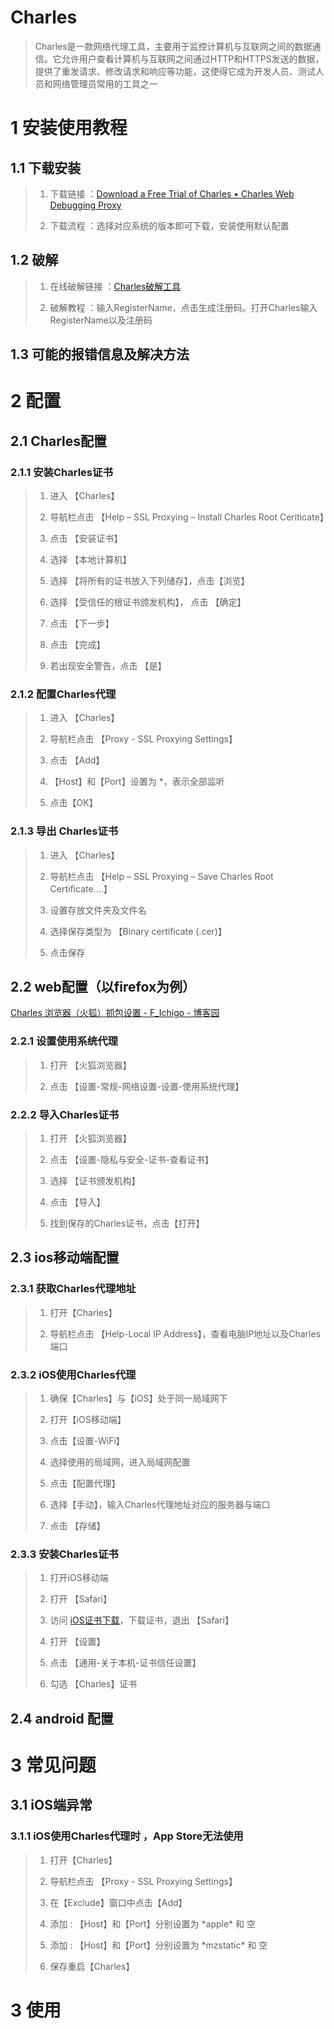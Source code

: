 # Charles

> Charles是一款网络代理工具，主要用于监控计算机与互联网之间的数据通信。它允许用户查看计算机与互联网之间通过HTTP和HTTPS发送的数据，提供了重发请求、修改请求和响应等功能，这使得它成为开发人员、测试人员和网络管理员常用的工具之一

# 1 安装使用教程

## 1.1 下载安装

> 1. 下载链接 ：[Download a Free Trial of Charles • Charles Web Debugging Proxy](https://www.charlesproxy.com/latest-release/download.do)
> 
> 2. 下载流程  ：选择对应系统的版本即可下载，安装使用默认配置

## 1.2 破解

> 1. 在线破解链接 ：[Charles破解工具](https://www.zzzmode.com/mytools/charles/)
> 
> 2. 破解教程 ：输入RegisterName，点击生成注册码。打开Charles输入RegisterName以及注册码

## 1.3 可能的报错信息及解决方法

# 2 配置

## 2.1 Charles配置

### 2.1.1 安装Charles证书

> 1. 进入 【Charles】
> 
> 2. 导航栏点击 【Help – SSL Proxying – Install Charles Root Ceriticate】
> 
> 3. 点击 【安装证书】
> 
> 4. 选择 【本地计算机】
> 
> 5. 选择 【将所有的证书放入下列储存】，点击【浏览】 
> 
> 6. 选择 【受信任的根证书颁发机构】， 点击 【确定】
> 
> 7. 点击 【下一步】
> 
> 8. 点击 【完成】
> 
> 9. 若出现安全警告，点击 【是】

### 2.1.2 配置Charles代理

> 1. 进入 【Charles】
> 
> 2. 导航栏点击 【Proxy - SSL Proxying Settings】
> 
> 3. 点击 【Add】
> 
> 4. 【Host】和【Port】设置为 *，表示全部监听
> 
> 5. 点击【OK】

### 2.1.3 导出 Charles证书

> 1. 进入 【Charles】
> 
> 2. 导航栏点击 【Help – SSL Proxying – Save Charles Root Certificate....】
> 
> 3. 设置存放文件夹及文件名
> 
> 4. 选择保存类型为 【Binary certificate (.cer)】
> 
> 5. 点击保存

## 2.2 web配置（以firefox为例）

[Charles 浏览器（火狐）抓包设置 - F_Ichigo - 博客园](https://www.cnblogs.com/f-ichigo/p/13402985.html)

### 2.2.1 设置使用系统代理

> 1. 打开 【火狐浏览器】
> 
> 2. 点击 【设置-常规-网络设置-设置-使用系统代理】

### 2.2.2 导入Charles证书

> 1. 打开 【火狐浏览器】
> 
> 2. 点击 【设置-隐私与安全-证书-查看证书】
> 
> 3. 选择 【证书颁发机构】
> 
> 4. 点击 【导入】
> 
> 5. 找到保存的Charles证书，点击【打开】

## 2.3 ios移动端配置

### 2.3.1 获取Charles代理地址

> 1. 打开【Charles】
> 
> 2. 导航栏点击 【Help-Local IP Address】，查看电脑IP地址以及Charles端口

### 2.3.2 iOS使用Charles代理

> 1. 确保【Charles】与【iOS】处于同一局域网下
> 
> 2. 打开【iOS移动端】
> 
> 3. 点击【设置-WiFi】
> 
> 4. 选择使用的局域网，进入局域网配置
> 
> 5. 点击【配置代理】
> 
> 6. 选择【手动】，输入Charles代理地址对应的服务器与端口
> 
> 7. 点击 【存储】

### 2.3.3 安装Charles证书

> 1. 打开iOS移动端
> 
> 2. 打开 【Safari】
> 
> 3. 访问 [iOS证书下载](chls.pro/ssl)，下载证书，退出 【Safari】
> 
> 4. 打开 【设置】
> 
> 5. 点击 【通用-关于本机-证书信任设置】
> 
> 6. 勾选 【Charles】证书

## 2.4 android 配置

# 3 常见问题

## 3.1 iOS端异常

### 3.1.1 iOS使用Charles代理时 ，App Store无法使用

> 1. 打开【Charles】
> 
> 2. 导航栏点击 【Proxy - SSL Proxying Settings】
> 
> 3. 在【Exclude】窗口中点击【Add】 
> 
> 4. 添加 : 【Host】和【Port】分别设置为 \*apple* 和 空
> 
> 5. 添加 : 【Host】和【Port】分别设置为 \*mzstatic* 和 空
> 
> 6. 保存重启【Charles】

# 3 使用
